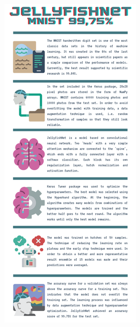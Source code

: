 ![JellyfishNet](https://github.com/krzs13/JellyfishNet/blob/master/images/JellyfishNet_infographics.png)
